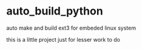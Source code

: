 auto_build_python
=================

auto make and build ext3 for embeded linux system

this is a little project just for lesser work to do 
